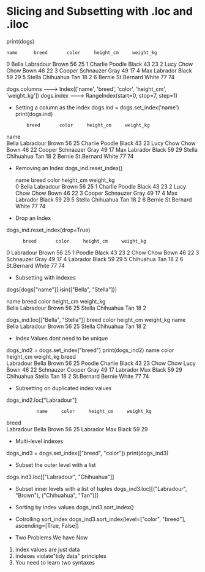 # Slicing and Subsetting with .loc and .iloc

print(dogs) 

    name      breed       color     height_cm     weight_kg
    
0   Bella     Labradour   Brown     56            25
1   Charlie   Poodle      Black     43            23
2   Lucy      Chow Chow   Bown      46            22
3   Cooper    Schnauzer   Gray      49            17
4   Max       Labrador    Black     59            29
5   Stella    Chihuahua   Tan       18            2
6   Bernie    St.Bernard  White     77            74

dogs.columns
---> Index(['name', 'breed', 'color', 'height_cm', 'weight_kg'])
dogs.index
---> RangeIndex(start=0, stop=7, step=1)

- Setting a column as the index
dogs.ind = dogs.set_index('name')
print(dogs.ind)

          breed       color     height_cm     weight_kg
name    
Bella     Labradour   Brown     56            25
Charlie   Poodle      Black     43            23
Lucy      Chow Chow   Bown      46            22
Cooper    Schnauzer   Gray      49            17
Max       Labrador    Black     59            29
Stella    Chihuahua   Tan       18            2
Bernie    St.Bernard  White     77            74

- Removing an Index
dogs_ind.reset_index()

    name      breed       color     height_cm     weight_kg   
0   Bella     Labradour   Brown     56            25
1   Charlie   Poodle      Black     43            23
2   Lucy      Chow Chow   Bown      46            22
3   Cooper    Schnauzer   Gray      49            17
4   Max       Labrador    Black     59            29
5   Stella    Chihuahua   Tan       18            2
6   Bernie    St.Bernard  White     77            74


- Drop an Index

dogs_ind.reset_index(drop=True)

          breed       color     height_cm     weight_kg    
0         Labradour   Brown     56            25
1         Poodle      Black     43            23
2         Chow Chow   Bown      46            22
3         Schnauzer   Gray      49            17
4         Labrador    Black     59            29
5         Chihuahua   Tan       18            2
6         St.Bernard  White     77            74

- Subsetting with indexes

dogs[dogs["name"]].isin(["Bella", "Stella"])]

name      breed       color     height_cm     weight_kg    
Bella     Labradour   Brown     56            25
Stella    Chihuahua   Tan       18            2

dogs_ind.loc[["Bella", "Stella"]]
          breed       color     height_cm     weight_kg 
name    
Bella     Labradour   Brown     56            25
Stella    Chihuahua   Tan       18            2

- Index Values dont need to be unique

dogs_ind2 = dogs.set_index("breed")
print(dogs_ind2)
               name     color     height_cm     weight_kg
breed    
Labradour      Bella    Brown     56            25
Poodle         Charlie  Black     43            23
Chow Chow      Lucy     Bown      46            22
Schnauzer      Cooper   Gray      49            17
Labrador       Max      Black     59            29
Chihuahua      Stella   Tan       18            2
St.Bernard     Bernie   White     77            74

- Subsetting on duplicated index values

dogs_ind2.loc["Labradour"]

               name     color     height_cm     weight_kg
breed    
Labradour      Bella    Brown     56            25
Labrador       Max      Black     59            29

- Multi-level indexes

dogs_ind3 = dogs.set_index(["breed", "color"])
print(dogs_ind3)

- Subset the outer level with a list

dogs.ind3.loc[["Labradour", "Chihuahua"]]

- Subset inner levels with a list of tuples
dogs_ind3.loc[[("Labradour", "Brown"), ("Chihuahua", "Tan")]]

- Sorting by index values
dogs_ind3.sort_index()

- Cotrolling sort_index
dogs_ind3.sort_index(level=["color", "breed"], ascending=[True, False])

- Two Problems We have Now
1. index values are just data
2. indexes violate"tidy data" principles
3. You need to learn two syntaxes



